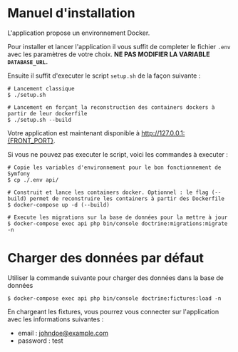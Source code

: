 # Manuel d'installation

L'application propose un environnement Docker.

Pour installer et lancer l'application il vous suffit de completer le fichier `.env` avec les paramètres de votre choix.
**NE PAS MODIFIER LA VARIABLE `DATABASE_URL`.**

Ensuite il suffit d'executer le script `setup.sh` de la façon suivante : 

    # Lancement classique
    $ ./setup.sh 
    
    # Lancement en forçant la reconstruction des containers dockers à partir de leur dockerfile
    $ ./setup.sh --build
    
Votre application est maintenant disponible à http://127.0.0.1:{FRONT_PORT}.

Si vous ne pouvez pas executer le script, voici les commandes à executer : 

    # Copie les variables d'environnement pour le bon fonctionnement de Symfony
    $ cp ./.env api/
    
    # Construit et lance les containers docker. Optionnel : le flag (--build) permet de reconstruire les containers à partir des Dockerfile
    $ docker-compose up -d (--build)
    
    # Execute les migrations sur la base de données pour la mettre à jour
    $ docker-compose exec api php bin/console doctrine:migrations:migrate -n
    

# Charger des données par défaut

Utiliser la commande suivante pour charger des données dans la base de données

    $ docker-compose exec api php bin/console doctrine:fictures:load -n
      
En chargeant les fixtures, vous pourrez vous connecter sur l'application avec les informations suivantes : 
* email : johndoe@example.com
* password : test
      
 